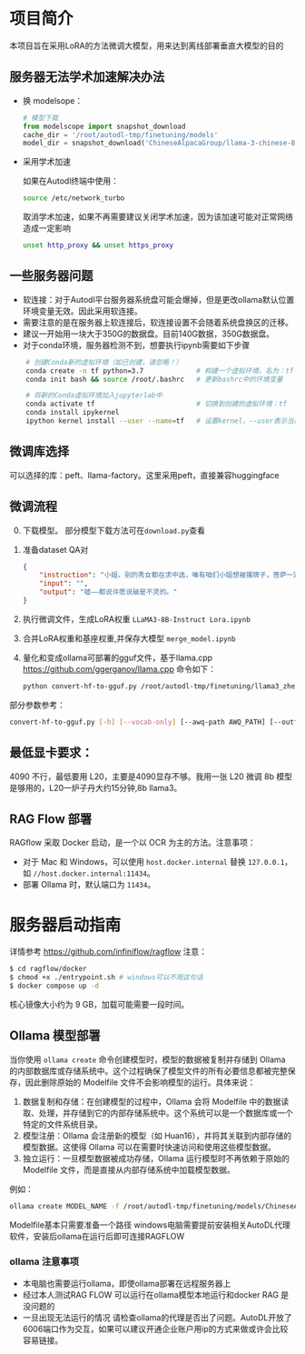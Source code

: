 
# 项目简介
本项目旨在采用LoRA的方法微调大模型，用来达到离线部署垂直大模型的目的


## 服务器无法学术加速解决办法

* 换 modelsope：
    ```python
    # 模型下载
    from modelscope import snapshot_download
    cache_dir = '/root/autodl-tmp/finetuning/models'
    model_dir = snapshot_download('ChineseAlpacaGroup/llama-3-chinese-8b-instruct', cache_dir=cache_dir)
    ```
* 采用学术加速

    如果在Autodl终端中使用：
    ```bash
    source /etc/network_turbo
    ```

    取消学术加速，如果不再需要建议关闭学术加速，因为该加速可能对正常网络造成一定影响
    ```bash
    unset http_proxy && unset https_proxy
    ```

## 一些服务器问题
* 软连接：对于Autodl平台服务器系统盘可能会爆掉，但是更改ollama默认位置环境变量无效。因此采用软连接。
* 需要注意的是在服务器上软连接后，软连接设置不会随着系统盘换区的迁移。
* 建议一开始用一块大于350G的数据盘。目前140G数据，350G数据盘。
* 对于conda环境，服务器检测不到，想要执行ipynb需要如下步骤
```bash
    # 创建Conda新的虚拟环境（如已创建，请忽略！）
    conda create -n tf python=3.7             # 构建一个虚拟环境，名为：tf
    conda init bash && source /root/.bashrc   # 更新bashrc中的环境变量

    # 将新的Conda虚拟环境加入jupyterlab中
    conda activate tf                         # 切换到创建的虚拟环境：tf
    conda install ipykernel
    ipython kernel install --user --name=tf   # 设置kernel，--user表示当前用户，tf为虚拟环境名称
```

## 微调库选择

可以选择的库：peft、llama-factory。这里采用peft，直接兼容huggingface


## 微调流程 
0. 下载模型。
    部分模型下载方法可在`download.py`查看
1. 准备dataset QA对
    ```json
    {
        "instruction": "小姐，别的秀女都在求中选，唯有咱们小姐想被撂牌子，菩萨一定记得真真儿的——",
        "input": "",
        "output": "嘘——都说许愿说破是不灵的。"
    }
    ```

2. 执行微调文件，生成LoRA权重 
    `LLaMA3-8B-Instruct Lora.ipynb`
3. 合并LoRA权重和基座权重,并保存大模型
    `merge_model.ipynb`
4. 量化和变成ollama可部署的gguf文件，基于llama.cpp
<https://github.com/ggerganov/llama.cpp>
命令如下：
    ```bash
    python convert-hf-to-gguf.py /root/autodl-tmp/finetuning/llama3_zhenhuan --outtype f16 --outfile /root/autodl-tmp/finetuning/llama3_zhenhuan_gguf/llama3_zhenhuan.gguf
    ```
部分参数参考：
```bash
convert-hf-to-gguf.py [-h] [--vocab-only] [--awq-path AWQ_PATH] [--outfile OUTFILE] [--outtype {f32,f16,bf16,q8_0,auto}] [--bigendian] [--use-temp-file] [--no-lazy] [--model-name MODEL_NAME] [--verbose] model
```

## 最低显卡要求：
4090 不行，最低要用 L20，主要是4090显存不够。我用一张 L20 微调 8b 模型是够用的，L20一炉子丹大约15分钟,8b llama3。



## RAG Flow 部署

RAGflow 采取 Docker 启动，是一个以 OCR 为主的方法。注意事项：
- 对于 Mac 和 Windows，可以使用 `host.docker.internal` 替换 `127.0.0.1`，如 `//host.docker.internal:11434`。
- 部署 Ollama 时，默认端口为 `11434`。

# 服务器启动指南

详情参考
<https://github.com/infiniflow/ragflow>
注意：
```bash
$ cd ragflow/docker
$ chmod +x ./entrypoint.sh # windows可以不用这句话
$ docker compose up -d
```
核心镜像大小约为 9 GB，加载可能需要一段时间。



## Ollama 模型部署

当你使用 `ollama create` 命令创建模型时，模型的数据被复制并存储到 Ollama 的内部数据库或存储系统中。这个过程确保了模型文件的所有必要信息都被完整保存，因此删除原始的 Modelfile 文件不会影响模型的运行。具体来说：
1. 数据复制和存储：在创建模型的过程中，Ollama 会将 Modelfile 中的数据读取、处理，并存储到它的内部存储系统中。这个系统可以是一个数据库或一个特定的文件系统目录。
2. 模型注册：Ollama 会注册新的模型（如 Huan16），并将其关联到内部存储的模型数据。这使得 Ollama 可以在需要时快速访问和使用这些模型数据。
3. 独立运行：一旦模型数据被成功存储，Ollama 运行模型时不再依赖于原始的 Modelfile 文件，而是直接从内部存储系统中加载模型数据。

例如：
```bash
ollama create MODEL_NAME -f /root/autodl-tmp/finetuning/models/ChineseAlpacaGroup/llama-3-chinese-8b-instruct-gguf/Modelfile
```
Modelfile基本只需要准备一个路径
windows电脑需要提前安装相关AutoDL代理软件，安装后ollama在运行后即可连接RAGFLOW

### ollama 注意事项
* 本电脑也需要运行ollama，即使ollama部署在远程服务器上
* 经过本人测试RAG FLOW 可以运行在ollama模型本地运行和docker RAG 是没问题的
* 一旦出现无法运行的情况 请检查ollama的代理是否出了问题。AutoDL开放了6006端口作为交互，如果可以建议开通企业账户用ip的方式来做或许会比较容易链接。
